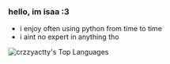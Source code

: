 ### hello, im isaa :3

- i enjoy often using python from time to time
- i aint no expert in anything tho

![crzzyactty's Top Languages](https://github-readme-stats.vercel.app/api/top-langs/?username=crzzyactty&theme=midnight-purple&show_icons=true&hide_border=false&layout=compact)
